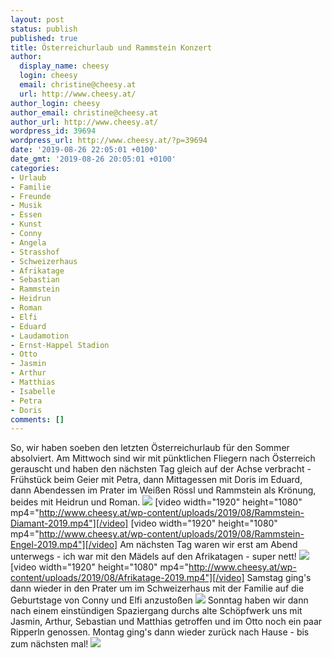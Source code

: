 ```yaml
---
layout: post
status: publish
published: true
title: Österreichurlaub und Rammstein Konzert
author:
  display_name: cheesy
  login: cheesy
  email: christine@cheesy.at
  url: http://www.cheesy.at/
author_login: cheesy
author_email: christine@cheesy.at
author_url: http://www.cheesy.at/
wordpress_id: 39694
wordpress_url: http://www.cheesy.at/?p=39694
date: '2019-08-26 22:05:01 +0100'
date_gmt: '2019-08-26 20:05:01 +0100'
categories:
- Urlaub
- Familie
- Freunde
- Musik
- Essen
- Kunst
- Conny
- Angela
- Strasshof
- Schweizerhaus
- Afrikatage
- Sebastian
- Rammstein
- Heidrun
- Roman
- Elfi
- Eduard
- Laudamotion
- Ernst-Happel Stadion
- Otto
- Jasmin
- Arthur
- Matthias
- Isabelle
- Petra
- Doris
comments: []
---
```

So, wir haben soeben den letzten Österreichurlaub für den Sommer absolviert.
Am Mittwoch sind wir mit pünktlichen Fliegern nach Österreich gerauscht und haben den nächsten Tag gleich auf der Achse verbracht - Frühstück beim Geier mit Petra, dann Mittagessen mit Doris im Eduard, dann Abendessen im Prater im Weißen Rössl und Rammstein als Krönung, beides mit Heidrun und Roman.
![](http://www.cheesy.at/wp-content/uploads/Rammstein2019-015.jpg)
[video width="1920" height="1080" mp4="http://www.cheesy.at/wp-content/uploads/2019/08/Rammstein-Diamant-2019.mp4"][/video]
[video width="1920" height="1080" mp4="http://www.cheesy.at/wp-content/uploads/2019/08/Rammstein-Engel-2019.mp4"][/video]
Am nächsten Tag waren wir erst am Abend unterwegs - ich war mit den Mädels auf den Afrikatagen - super nett!
![](http://www.cheesy.at/wp-content/uploads/Rammstein2019-023.jpg)
[video width="1920" height="1080" mp4="http://www.cheesy.at/wp-content/uploads/2019/08/Afrikatage-2019.mp4"][/video]
Samstag ging's dann wieder in den Prater um im Schweizerhaus mit der Familie auf die Geburtstage von Conny und Elfi anzustoßen
![](http://www.cheesy.at/wp-content/uploads/Rammstein2019-026.jpg)
Sonntag haben wir dann nach einem einstündigen Spaziergang durchs alte Schöpfwerk uns mit Jasmin, Arthur, Sebastian und Matthias getroffen und im Otto noch ein paar Ripperln genossen.
Montag ging's dann wieder zurück nach Hause - bis zum nächsten mal!
[![](http://www.cheesy.at/wp-content/uploads/Rammstein2019-021.jpg)](http://www.cheesy.at/oesterreichurlaub-und-rammstein/)
